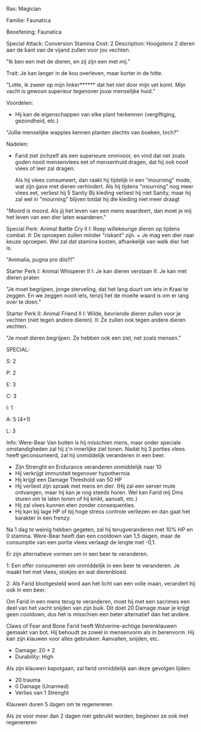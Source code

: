 Ras: Magician

Familie: Faunatica

Beoefening: Faunatica

Special Attack: Conversion
	Stamina Cost: 2
	Description: Hoogstens 2 dieren aan de kant van de vijand zullen voor jou vechten.

"Ik ben een met de dieren, en zij zijn een met mij."

Trait: Je kan langer in de kou overleven, maar korter in de hitte.

"Lotte, ik zweer op mijn linker****** dat het niet door mijn vet komt. Mijn vacht is gewoon superieur tegenover jouw menselijke huid."

Voordelen:

- Hij kan de eigenschappen van elke plant herkennen (vergiftiging, gezondheid, etc.)

"Jullie menselijke wappies kennen planten slechts van boeken, 
toch?"

Nadelen:

- Farid ziet zichzelf als een superieure omnivoor, en vind dat net zoals goden nooit mensenvlees eet of mensenhuid dragen, dat hij ook nooit vlees of leer zal dragen.
	
	 Als hij vlees consumeert, dan raakt hij tijdelijk in een "mourning" mode, wat zijn gave met dieren verhindert. Als hij tijdens "mourning" nog meer vlees eet, verliest hij 5 Sanity
	 Bij kleding verliest hij niet Sanity, maar hij zal wel in "mourning" blijven totdat hij die kleding niet meer draagt

"Moord is moord. Als jij het leven van een mens waardeert, dan moet je mij het leven van een dier laten waarderen."

Special Perk: Animal Battle Cry II
	I: Roep willekeurige dieren op tijdens combat.
	II: De oproepen zullen minder "riskant" zijn.
	+ Je mag een dier naar keuze oproepen. Wel zal dat stamina kosten, afhankelijk van welk dier het is.

"Animalia, pugna pro diis!!!"

Starter Perk I:
	Animal Whisperer II
	I: Je kan dieren verstaan
	II: Je kan met dieren praten

"Je moet begrijpen, jonge sterveling, dat het lang duurt om iets in Kraai te zeggen. En we zeggen nooit iets, tenzij het de moeite waard is om er lang over te doen."

Starter Perk II:
	Animal Friend II
	I: Wilde, bevriende dieren zullen voor je vechten (niet tegen andere dieren).
	II: Ze zullen ook tegen andere dieren vechten.

"Je moet dieren begrijpen. Ze hebben ook een ziel, net zoals mensen."

SPECIAL:

S: 2

P: 2

E: 3

C: 3

I: 1

A: 5 (4+1)

L: 3

Info:
Were-Bear
Van buiten is hij misschien mens, maar onder speciale omstandigheden zal hij z'n innerlijke ziel tonen.
Nadat hij 3 porties vlees heeft geconsumeerd, zal hij onmiddelijk veranderen in een beer.
- Zijn Strenght en Endurance veranderen onmiddelijk naar 10
- Hij verkrijgt immuniteit tegenover hypothermia
- Hij krijgt een Damage Threshold van 50 HP
- Hij verliest zijn spraak met mens en dier. (Hij zal een server mute ontvangen, maar hij kan je nog steeds horen. Wel kan Farid mij Dms sturen om te laten tonen of hij knikt, aanvalt, etc.)
- Hij zal vlees kunnen eten zonder consequenties. 
- Hij kan bij lage HP of bij hoge stress controle verliezen en dan gaat het karakter in een frenzy.

Na 1 dag te weinig hebben gegeten, zal hij terugveranderen met 10% HP en 0 stamina. Were-Bear heeft dan een cooldown van 1,5 dagen, maar de consumptie van een portie vlees verlaagt de lengte met -0,1.

Er zijn alternatieve vormen om in een beer te veranderen.

1: Een offer consumeren om onmiddelijk in een beer te veranderen. Je maakt het met vlees, stokjes en wat dierenbloed.

2: Als Farid blootgesteld word aan het licht van een volle maan, verandert hij ook in een beer.

Om Farid in een mens terug te veranderen, moet hij met een sacrimes een deel van het vacht snijden van zijn buik. Dit doet 20 Damage maar je krijgt geen cooldown, dus het is misschien een beter alternatief dan het andere. 

Claws of Fear and Bone
Farid heeft Wolverine-achtige berenklauwen gemaakt van bot. Hij behoudt ze zowel in mensenvorm als in berenvorm. Hij kan zijn klauwen voor alles gebruiken: Aanvallen, snijden, etc.
- Damage: 20 * 2
- Durability: High

Als zijn klauwen kapotgaan, zal farid onmiddelijk aan deze gevolgen lijden:
- 20 trauma
- 0 Damage (Unarmed)
- Verlies van 1 Strenght

Klauwen duren 5 dagen om te regenereren

Als ze voor meer dan 2 dagen niet gebruikt worden, beginnen ze ook met regenereren



